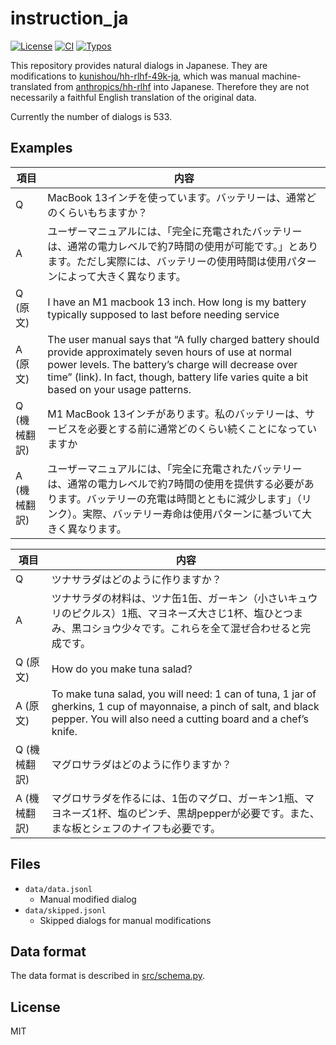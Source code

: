 
# instruction_ja

[![License](https://img.shields.io/badge/License-MIT-blue.svg)](https://opensource.org/license/mit/)
[![CI](https://github.com/megagonlabs/instruction_ja/actions/workflows/ci.yml/badge.svg)](https://github.com/megagonlabs/instruction_ja/actions/workflows/ci.yml)
[![Typos](https://github.com/megagonlabs/instruction_ja/actions/workflows/typos.yml/badge.svg)](https://github.com/megagonlabs/instruction_ja/actions/workflows/typos.yml)

This repository provides natural dialogs in Japanese.
They are modifications to [kunishou/hh-rlhf-49k-ja](https://huggingface.co/datasets/kunishou/hh-rlhf-49k-ja), which was manual machine-translated from [anthropics/hh-rlhf](https://github.com/anthropics/hh-rlhf) into Japanese.
Therefore they are not necessarily a faithful English translation of the original data.

<!-- This count will be automatically replaced. --> Currently the number of dialogs is 533.

## Examples

| 項目 | 内容 |
| --- | --- |
| Q | MacBook 13インチを使っています。バッテリーは、通常どのくらいもちますか？ |
| A | ユーザーマニュアルには、「完全に充電されたバッテリーは、通常の電力レベルで約7時間の使用が可能です。」とあります。ただし実際には、バッテリーの使用時間は使用パターンによって大きく異なります。 |
| Q (原文) | I have an M1 macbook 13 inch. How long is my battery typically supposed to last before needing service |
| A (原文) | The user manual says that “A fully charged battery should provide approximately seven hours of use at normal power levels. The battery’s charge will decrease over time” (link).  In fact, though, battery life varies quite a bit based on your usage patterns. |
| Q (機械翻訳) | M1 MacBook 13インチがあります。私のバッテリーは、サービスを必要とする前に通常どのくらい続くことになっていますか |
| A (機械翻訳) | ユーザーマニュアルには、「完全に充電されたバッテリーは、通常の電力レベルで約7時間の使用を提供する必要があります。バッテリーの充電は時間とともに減少します」（リンク）。実際、バッテリー寿命は使用パターンに基づいて大きく異なります。 |

| 項目 | 内容 |
| --- | --- |
| Q | ツナサラダはどのように作りますか？ |
| A | ツナサラダの材料は、ツナ缶1缶、ガーキン（小さいキュウリのピクルス）1瓶、マヨネーズ大さじ1杯、塩ひとつまみ、黒コショウ少々です。これらを全て混ぜ合わせると完成です。 |
| Q (原文) | How do you make tuna salad? |
| A (原文) | To make tuna salad, you will need: 1 can of tuna, 1 jar of gherkins, 1 cup of mayonnaise, a pinch of salt, and black pepper.  You will also need a cutting board and a chef’s knife. |
| Q (機械翻訳) | マグロサラダはどのように作りますか？ |
| A (機械翻訳) | マグロサラダを作るには、1缶のマグロ、ガーキン1瓶、マヨネーズ1杯、塩のピンチ、黒胡pepperが必要です。また、まな板とシェフのナイフも必要です。|

## Files

- ``data/data.jsonl``
    - Manual modified dialog
- ``data/skipped.jsonl``
    - Skipped dialogs for manual modifications

## Data format

The data format is described in [src/schema.py](src/schema.py).

## License

MIT
